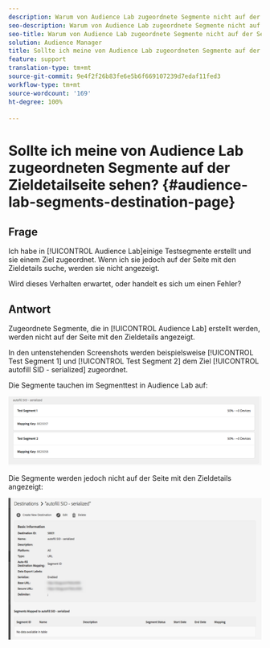 ```yaml
---
description: Warum von Audience Lab zugeordnete Segmente nicht auf der Seite mit den Zieldetails angezeigt werden.
seo-description: Warum von Audience Lab zugeordnete Segmente nicht auf der Seite mit den Zieldetails angezeigt werden.
seo-title: Warum von Audience Lab zugeordnete Segmente nicht auf der Seite mit den Zieldetails angezeigt werden.
solution: Audience Manager
title: Sollte ich meine von Audience Lab zugeordneten Segmente auf der Zieldetailseite sehen?
feature: support
translation-type: tm+mt
source-git-commit: 9e4f2f26b83fe6e5b6f669107239d7edaf11fed3
workflow-type: tm+mt
source-wordcount: '169'
ht-degree: 100%

---
```



# Sollte ich meine von Audience Lab zugeordneten Segmente auf der Zieldetailseite sehen? {#audience-lab-segments-destination-page}

## Frage

Ich habe in [!UICONTROL Audience Lab]einige Testsegmente erstellt und sie einem Ziel zugeordnet. Wenn ich sie jedoch auf der Seite mit den Zieldetails suche, werden sie nicht angezeigt.

Wird dieses Verhalten erwartet, oder handelt es sich um einen Fehler?

## Antwort

Zugeordnete Segmente, die in [!UICONTROL Audience Lab] erstellt werden, werden nicht auf der Seite mit den Zieldetails angezeigt.

In den untenstehenden Screenshots werden beispielsweise [!UICONTROL Test Segment 1] und [!UICONTROL Test Segment 2] dem Ziel [!UICONTROL autofill SID - serialized] zugeordnet.

Die Segmente tauchen im Segmenttest in Audience Lab auf:

![Segmentansicht in Audience Lab](assets/should_i_see_my_aamlab01.png)

Die Segmente werden jedoch nicht auf der Seite mit den Zieldetails angezeigt:

![Bild der Seite mit den Zieldetails](assets/should_i_see_my_aamlab02.png)
